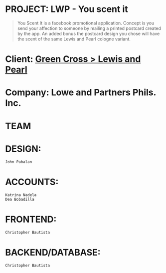 PROJECT: LWP - You scent it
============================

> You Scent It is a facebook promotional application. Concept is you send your affection to someone by mailing a printed postcard created by the app. An added bonus the postcard design you chose will have the scent of the same Lewis and Pearl cologne variant.

# Client: [Green Cross > Lewis and Pearl]([http://greencross.com.ph/] " Visit Green Cross")
# Company: Lowe and Partners Phils. Inc.

TEAM
====
# DESIGN: 
    John Pabalan
# ACCOUNTS: 
    Katrina Nadela
    Dea Bobadilla
# FRONTEND: 
    Christopher Bautista
# BACKEND/DATABASE: 
    Christopher Bautista
